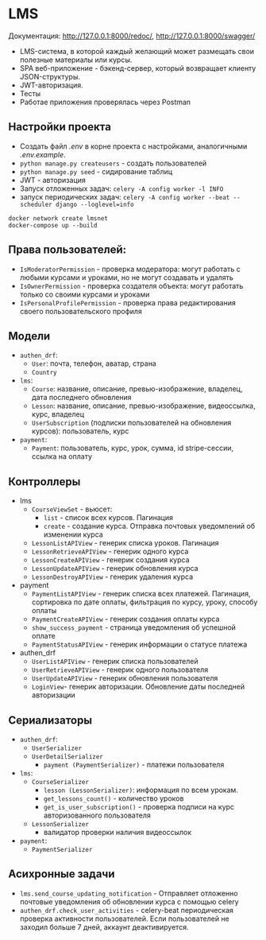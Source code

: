 # LMS
Документация: http://127.0.0.1:8000/redoc/, http://127.0.0.1:8000/swagger/

+ LMS-система, в которой каждый желающий может размещать свои полезные материалы или курсы.
+ SPA веб-приложение - бэкенд-сервер, который возвращает клиенту JSON-структуры. 
+ JWT-авторизация.
+ Тесты 
+ Работае приложения проверялась через Postman

## Настройки проекта
* Создать файл *.env* в корне проекта с настройками, аналогичными *.env.example*.
* ``python manage.py createusers`` - создать пользователей
* ``python manage.py seed`` - сидирование таблиц
* JWT - авторизация
* Запуск отложенных задач: ``celery -A config worker -l INFO``
* запуск периодических задач: ``celery -A config worker --beat --scheduler django --loglevel=info``

```
docker network create lmsnet
docker-compose up --build
```

## Права пользователей:
+ ``IsModeratorPermission`` - проверка модератора: могут работать с любыми курсами и уроками, но не могут создавать и удалять
+ ``IsOwnerPermission`` - проверка создателя объекта: могут работать только со своими курсами и уроками
+ ``IsPersonalProfilePermission`` - проверка права редактирования своего пользовательского профиля

## Модели
+ ``authen_drf``: 
  * ``User``: почта, телефон, аватар, страна
  * ``Country``
+ ``lms``: 
  + ``Course``: название, описание, превью-изображение, владелец, дата последнего обновления
  + ``Lesson``: название, описание, превью-изображение, видеоссылка, курс, владелец
  + ``UserSubscription`` (подписки пользователей на обновления курсов): пользователь, курс
+ ``payment``:
  * ``Payment``: пользователь, курс, урок, сумма, id stripe-сессии, ссылка на оплату

## Контроллеры
+ lms
  + ``CourseViewSet`` - вьюсет: 
    * ``list`` - список всех курсов. Пагинация 
    * ``create`` - создание курса. Отправка почтовых уведомлений об изменении курса
  + ``LessonListAPIView`` - генерик списка уроков. Пагинация
  + ``LessonRetrieveAPIView`` - генерик одного курса 
  + ``LessonCreateAPIView`` - генерик создания курса
  + ``LessonUpdateAPIView`` - генерик обновления курса
  + ``LessonDestroyAPIView`` - генерик удаления курса
+ payment
  + ``PaymentListAPIView`` - генерик списка всех платежей. Пагинация, сортировка по дате оплаты, фильтрация по курсу, уроку, способу оплаты
  + ``PaymentCreateAPIView`` - генерик создания оплаты курса
  + ``show_success_payment`` - страница уведомления об успешной оплате
  + ``PaymentStatusAPIView`` - генерик информации о статусе платежа
+ authen_drf
  + ``UserListAPIView`` - генерик списка пользователей
  + ``UserRetrieveAPIView`` - генерик одного пользователя
  + ``UserUpdateAPIView`` - генерик обновления пользователя
  + ``LoginView``- генерик авторизации. Обновление даты последней авторизации

## Сериализаторы
+ ``authen_drf``: 
    * ``UserSerializer``
    * ``UserDetailSerializer``
      + ``payment (PaymentSerializer)`` - платежи пользователя
+ ``lms``: 
  * ``CourseSerializer``
    + ``lesson (LessonSerializer)``: информация по всем урокам.
    + ``get_lessons_count()`` - количество уроков
    + ``get_is_user_subscription()`` - проверка подписи на курс авторизованного пользователя
  * ``LessonSerializer``
    + валидатор проверки наличия видеоссылок
+ ``payment``: 
  * ``PaymentSerializer``

## Асихронные задачи
+ ``lms.send_course_updating_notification`` - Отправляет отложенно почтовые уведомления об обновлении курса c помощью celery
+ ``authen_drf.check_user_activities`` - celery-beat периодическая проверка активности пользователей. Если пользователей не заходил больше 7 дней, аккаунт деактивируется.
